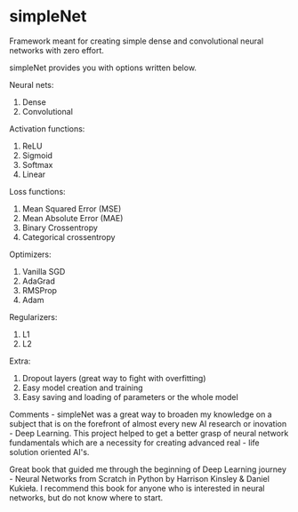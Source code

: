 # simpleNet

Framework meant for creating simple dense and convolutional neural networks with zero effort.

simpleNet provides you with options written below.

Neural nets:

1. Dense
2. Convolutional

Activation functions:

1. ReLU
2. Sigmoid
3. Softmax
4. Linear

Loss functions:

1. Mean Squared Error (MSE)
2. Mean Absolute Error (MAE)
3. Binary Crossentropy
4. Categorical crossentropy

Optimizers:
1. Vanilla SGD
2. AdaGrad
3. RMSProp
4. Adam

Regularizers:
1. L1
2. L2

Extra:
1. Dropout layers (great way to fight with overfitting)
2. Easy model creation and training
3. Easy saving and loading of parameters or the whole model


Comments - simpleNet was a great way to broaden my knowledge on a subject that is on the forefront of almost every new AI research or inovation - Deep Learning. This project helped to get a better grasp of neural network fundamentals which are a necessity for creating advanced real - life solution oriented AI's.


Great book that guided me through the beginning of Deep Learning journey - Neural Networks from Scratch in Python by Harrison Kinsley & Daniel Kukieła. I recommend this book for anyone who is interested in neural networks, but do not know where to start.
